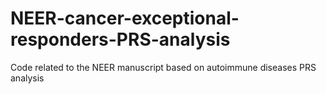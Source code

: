 # NEER-cancer-exceptional-responders-PRS-analysis
Code related to the NEER manuscript based on autoimmune diseases PRS analysis
